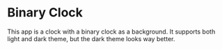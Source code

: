 # Binary Clock

This app is a clock with a binary clock as a background. It supports both light and dark theme, but the dark theme looks way better.
